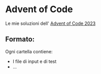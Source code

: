 # Advent of Code

Le mie soluzioni dell' [Advent of Code 2023](https://adventofcode.com/2023)

## Formato:

Ogni cartella contiene:
- I file di input e di test
- ...
